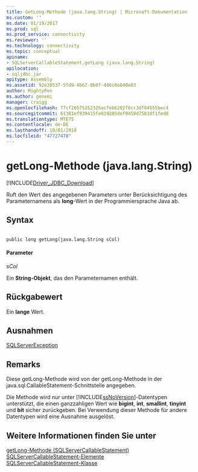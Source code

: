 ```yaml
---
title: GetLong-Methode (java.lang.String) | Microsoft-Dokumentation
ms.custom: ''
ms.date: 01/19/2017
ms.prod: sql
ms.prod_service: connectivity
ms.reviewer: ''
ms.technology: connectivity
ms.topic: conceptual
apiname:
- SQLServerCallableStatement.getLong (java.lang.String)
apilocation:
- sqljdbc.jar
apitype: Assembly
ms.assetid: 92e30537-5fd9-4b67-8b0f-486c6e840e03
author: MightyPen
ms.author: genemi
manager: craigg
ms.openlocfilehash: 77cf26575352325acfeb6202f6cc3df84555bec4
ms.sourcegitcommit: 61381ef939415fe019285def9450d7583df1fed0
ms.translationtype: MTE75
ms.contentlocale: de-DE
ms.lasthandoff: 10/01/2018
ms.locfileid: "47727478"
---
```

# <a name="getlong-method-javalangstring"></a>getLong-Methode (java.lang.String)
[!INCLUDE[Driver_JDBC_Download](../../../includes/driver_jdbc_download.md)]

  Ruft den Wert des angegebenen Parameters unter Berücksichtigung des Parameternamens als **long**-Wert in der Programmiersprache Java ab.  
  
## <a name="syntax"></a>Syntax  
  
```  
  
public long getLong(java.lang.String sCol)  
```  
  
#### <a name="parameters"></a>Parameter  
 *sCol*  
  
 Ein **String-Objekt**, das den Parameternamen enthält.  
  
## <a name="return-value"></a>Rückgabewert  
 Ein **lange** Wert.  
  
## <a name="exceptions"></a>Ausnahmen  
 [SQLServerException](../../../connect/jdbc/reference/sqlserverexception-class.md)  
  
## <a name="remarks"></a>Remarks  
 Diese getLong-Methode wird von der getLong-Methode in der java.sql.CallableStatement-Schnittstelle angegeben.  
  
 Die Methode wird nur unter [!INCLUDE[ssNoVersion](../../../includes/ssnoversion-md.md)]-Datentypen unterstützt, die einen ganzzahligen Wert wie **bigint**, **int**, **smallint**, **tinyint** und **bit** sicher zurückgeben. Bei Verwendung dieser Methode für andere Datentypen wird eine Ausnahme ausgelöst.  
  
## <a name="see-also"></a>Weitere Informationen finden Sie unter  
 [getLong-Methode &#40;SQLServerCallableStatement&#41;](../../../connect/jdbc/reference/getlong-method-sqlservercallablestatement.md)   
 [SQLServerCallableStatement-Elemente](../../../connect/jdbc/reference/sqlservercallablestatement-members.md)   
 [SQLServerCallableStatement-Klasse](../../../connect/jdbc/reference/sqlservercallablestatement-class.md)  
  
  
